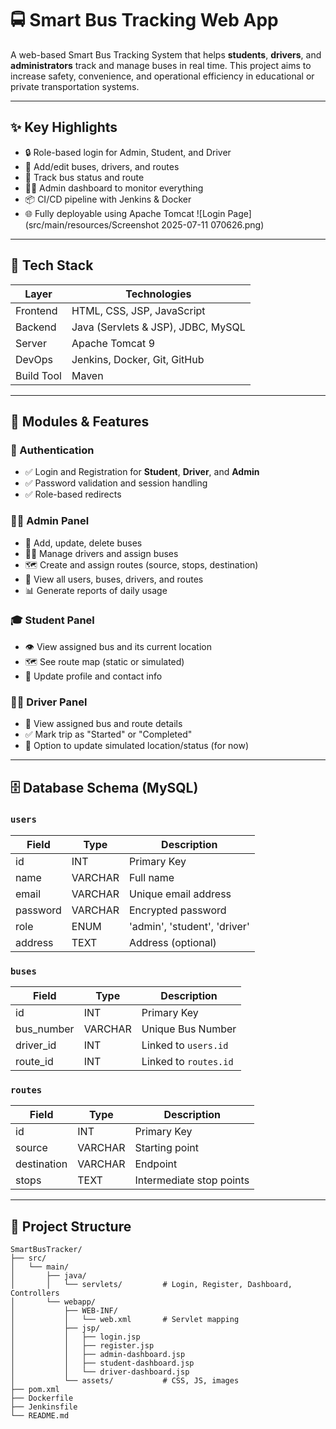 # 🚍 Smart Bus Tracking Web App

A web-based Smart Bus Tracking System that helps **students**, **drivers**, and **administrators** track and manage buses in real time. This project aims to increase safety, convenience, and operational efficiency in educational or private transportation systems.

---

## ✨ Key Highlights

- 🔒 Role-based login for Admin, Student, and Driver
- 🚌 Add/edit buses, drivers, and routes
- 📍 Track bus status and route
- 👨‍🏫 Admin dashboard to monitor everything
- 📦 CI/CD pipeline with Jenkins & Docker
- 🌐 Fully deployable using Apache Tomcat
![Login Page](src/main/resources/Screenshot 2025-07-11 070626.png)

---

## 🔧 Tech Stack

| Layer        | Technologies                                |
|--------------|---------------------------------------------|
| Frontend     | HTML, CSS, JSP, JavaScript                  |
| Backend      | Java (Servlets & JSP), JDBC, MySQL          |
| Server       | Apache Tomcat 9                             |
| DevOps       | Jenkins, Docker, Git, GitHub                |
| Build Tool   | Maven                                       |

---

## 🧩 Modules & Features

### 🔐 Authentication
- ✅ Login and Registration for **Student**, **Driver**, and **Admin**
- ✅ Password validation and session handling
- ✅ Role-based redirects


### 👨‍🏫 Admin Panel
- 🚌 Add, update, delete buses
- 👨‍✈️ Manage drivers and assign buses
- 🗺️ Create and assign routes (source, stops, destination)
- 🧾 View all users, buses, drivers, and routes
- 📊 Generate reports of daily usage

### 🎓 Student Panel
- 👁️ View assigned bus and its current location
- 🗺️ See route map (static or simulated)
- 🔁 Update profile and contact info

### 👨‍✈️ Driver Panel
- 🚌 View assigned bus and route details
- ✅ Mark trip as "Started" or "Completed"
- 🧭 Option to update simulated location/status (for now)

---

## 🗄️ Database Schema (MySQL)

### `users`
| Field     | Type     | Description                      |
|-----------|----------|----------------------------------|
| id        | INT      | Primary Key                      |
| name      | VARCHAR  | Full name                        |
| email     | VARCHAR  | Unique email address             |
| password  | VARCHAR  | Encrypted password               |
| role      | ENUM     | 'admin', 'student', 'driver'     |
| address   | TEXT     | Address (optional)               |

### `buses`
| Field       | Type     | Description                   |
|-------------|----------|-------------------------------|
| id          | INT      | Primary Key                   |
| bus_number  | VARCHAR  | Unique Bus Number             |
| driver_id   | INT      | Linked to `users.id`          |
| route_id    | INT      | Linked to `routes.id`         |

### `routes`
| Field       | Type     | Description                   |
|-------------|----------|-------------------------------|
| id          | INT      | Primary Key                   |
| source      | VARCHAR  | Starting point                |
| destination | VARCHAR  | Endpoint                      |
| stops       | TEXT     | Intermediate stop points      |

---

## 📂 Project Structure

```plaintext
SmartBusTracker/
├── src/
│   └── main/
│       ├── java/
│       │   └── servlets/         # Login, Register, Dashboard, Controllers
│       └── webapp/
│           ├── WEB-INF/
│           │   └── web.xml       # Servlet mapping
│           ├── jsp/
│           │   ├── login.jsp
│           │   ├── register.jsp
│           │   ├── admin-dashboard.jsp
│           │   ├── student-dashboard.jsp
│           │   └── driver-dashboard.jsp
│           └── assets/           # CSS, JS, images
├── pom.xml
├── Dockerfile
├── Jenkinsfile
└── README.md
